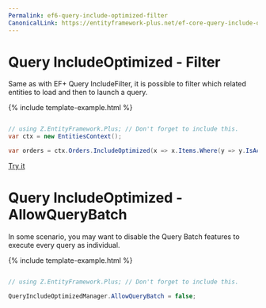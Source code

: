 ```yaml
---
Permalink: ef6-query-include-optimized-filter
CanonicalLink: https://entityframework-plus.net/ef-core-query-include-optimized-filter
---
```


# Query IncludeOptimized - Filter

Same as with EF+ Query IncludeFilter, it is possible to filter which related entities to load and then to launch a query.

{% include template-example.html %} 
```csharp

// using Z.EntityFramework.Plus; // Don't forget to include this.
var ctx = new EntitiesContext();

var orders = ctx.Orders.IncludeOptimized(x => x.Items.Where(y => y.IsActive));

```
[Try it](https://dotnetfiddle.net/uFBqTO)

# Query IncludeOptimized - AllowQueryBatch

In some scenario, you may want to disable the Query Batch features to execute every query as individual.

{% include template-example.html %} 
```csharp

// using Z.EntityFramework.Plus; // Don't forget to include this.

QueryIncludeOptimizedManager.AllowQueryBatch = false;

```
